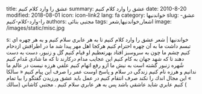 title: عشق را وارد کلام کنیم 
summary: عشق را وارد کلام کنیم 
date: 2010-8-20
modified: 2018-08-01
icon:  icon-link2
lang: fa
category: خواندنیها
slug: عشق-را-وارد-کلام-کنیم
authors: مجتبی بنائی
tags: اشعار,خواندنیها,شعر
image: /images/static/misc.jpg

s: خواندنیها | شعر    عشق را وارد كلام كنيم  تا به هر عابري سلام كنيم    و به هر چهره اي تبسم داشت  ما به آن چهره احترام كنيم    هركجا اهل مهر پيدا شد  ما در اطرافش ازدحام كنيم    چشم ما چون به سروسبز افتاد  بهرتعظيم او قيام كنيم    گل و زنبور، دست به دست دهند  تا كه شهد جهان به كام كنيم  اين عجايب مدام دركارند  تا كه ما شادي مُدام كنيم    شُهره زنبور گشته است به نيش  ما ازو رفع اتهام كنيم    علفي هرزه نيست در عالم  ما ندانيم و هرزه نام كنيم    زندگي در سلام و پاسخ اوست  عمر را صرف اين پيام كنيم    « سالكا » اين مجال اندك را  نكند صرف انتقام كنيم  در عمل بايد عشق ورزيدن  گفتگو را بيا تمام كنيم    عابري شايد عاشقي باشد  پس به هر عابري سلام كنيم .    مجتبي كاشاني (سالك (